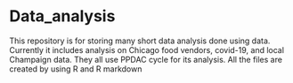 # Data_analysis

This repository is for storing many short data analysis done using data. 
Currently it includes analysis on Chicago food vendors, covid-19, and local Champaign data.
They all use PPDAC cycle for its analysis.
All the files are created by using R and R markdown
